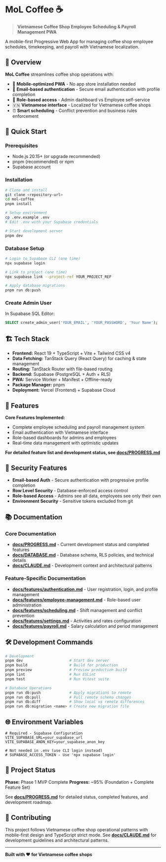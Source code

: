 # MoL Coffee ☕

> **Vietnamese Coffee Shop Employee Scheduling & Payroll Management PWA**

A mobile-first Progressive Web App for managing coffee shop employee schedules, timekeeping, and payroll with Vietnamese localization.

## 🎯 Overview

**MoL Coffee** streamlines coffee shop operations with:
- 📱 **Mobile-optimized PWA** - No app store installation needed
- 📧 **Email-based authentication** - Secure email authentication with profile completion
- 👥 **Role-based access** - Admin dashboard vs Employee self-service
- 🇻🇳 **Vietnamese interface** - Localized for Vietnamese coffee shops
- ⏰ **Smart scheduling** - Conflict prevention and business rules enforcement

## 🚀 Quick Start

### Prerequisites
- Node.js 20.15+ (or upgrade recommended)
- pnpm (recommended) or npm
- Supabase account

### Installation

```bash
# Clone and install
git clone <repository-url>
cd mol-coffee
pnpm install

# Setup environment
cp .env.example .env
# Edit .env with your Supabase credentials

# Start development server
pnpm dev
```

### Database Setup

```bash
# Login to Supabase CLI (one time)
npx supabase login

# Link to project (one time) 
npx supabase link --project-ref YOUR_PROJECT_REF

# Apply database migrations
pnpm run db:push
```

### Create Admin User

In Supabase SQL Editor:
```sql
SELECT create_admin_user('YOUR_EMAIL', 'YOUR_PASSWORD', 'Your Name');
```

## 🏗️ Tech Stack

- **Frontend:** React 19 + TypeScript + Vite + Tailwind CSS v4
- **Data Fetching:** TanStack Query (React Query) for caching & state management
- **Routing:** TanStack Router with file-based routing
- **Backend:** Supabase (PostgreSQL + Auth + RLS)
- **PWA:** Service Worker + Manifest + Offline-ready
- **Package Manager:** pnpm
- **Deployment:** Vercel (Frontend) + Supabase Cloud

## 📱 Features

**Core Features Implemented:**
- Complete employee scheduling and payroll management system
- Email authentication with Vietnamese interface
- Role-based dashboards for admins and employees
- Real-time data management with optimistic updates

**For detailed feature list and development status, see [docs/PROGRESS.md](docs/PROGRESS.md)**

## 🔐 Security Features

- **Email-based Auth** - Secure authentication with progressive profile completion
- **Row Level Security** - Database-enforced access control
- **Role-based Access** - Admins see all data, employees see only their own
- **Environment Security** - Sensitive tokens excluded from git

## 📚 Documentation

### Core Documentation
- **[docs/PROGRESS.md](docs/PROGRESS.md)** - Current development status and completed features
- **[docs/DATABASE.md](docs/DATABASE.md)** - Database schema, RLS policies, and technical details
- **[docs/CLAUDE.md](docs/CLAUDE.md)** - Development context and architectural patterns

### Feature-Specific Documentation
- **[docs/features/authentication.md](docs/features/authentication.md)** - User registration, login, and profile management
- **[docs/features/employee-management.md](docs/features/employee-management.md)** - Role-based user administration
- **[docs/features/scheduling.md](docs/features/scheduling.md)** - Shift management and conflict prevention
- **[docs/features/settings.md](docs/features/settings.md)** - Activities and rates configuration
- **[docs/features/payroll.md](docs/features/payroll.md)** - Salary calculation and period management

## 🛠️ Development Commands

```bash
# Development
pnpm dev                     # Start dev server
pnpm build                   # Build for production
pnpm preview                 # Preview production build
pnpm lint                    # Run ESLint
pnpm test                    # Run Vitest suite

# Database Operations
pnpm run db:push             # Apply migrations to remote
pnpm run db:pull             # Pull remote schema changes
pnpm run db:diff             # Show local vs remote differences
pnpm run db:migration <name> # Create new migration file
```

## 🌐 Environment Variables

```env
# Required - Supabase Configuration
VITE_SUPABASE_URL=your_supabase_url
VITE_SUPABASE_ANON_KEY=your_supabase_anon_key

# Not needed in .env (use CLI login instead)
# SUPABASE_ACCESS_TOKEN - Use 'npx supabase login'
```

## 🎯 Project Status

**Phase:** Phase 1 MVP Complete
**Progress:** ~95% (Foundation + Complete Feature Set)

See **[docs/PROGRESS.md](docs/PROGRESS.md)** for detailed status, completed features, and development roadmap.

## 🤝 Contributing

This project follows Vietnamese coffee shop operational patterns with mobile-first design and TypeScript strict mode. See **[docs/CLAUDE.md](docs/CLAUDE.md)** for development guidelines and architectural patterns.

---

**Built with ❤️ for Vietnamese coffee shops**
